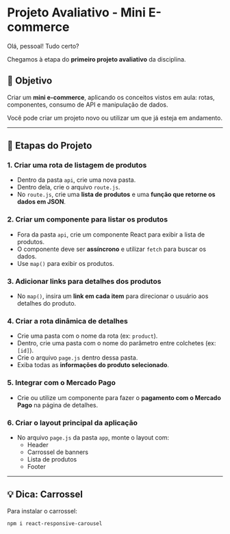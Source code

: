 # Projeto Avaliativo - Mini E-commerce

Olá, pessoal! Tudo certo?

Chegamos à etapa do **primeiro projeto avaliativo** da disciplina.

## 🎯 Objetivo
Criar um **mini e-commerce**, aplicando os conceitos vistos em aula: rotas, componentes, consumo de API e manipulação de dados.

Você pode criar um projeto novo ou utilizar um que já esteja em andamento.

---

## 🚀 Etapas do Projeto

### 1. Criar uma rota de listagem de produtos
- Dentro da pasta `api`, crie uma nova pasta.
- Dentro dela, crie o arquivo `route.js`.
- No `route.js`, crie uma **lista de produtos** e uma **função que retorne os dados em JSON**.

### 2. Criar um componente para listar os produtos
- Fora da pasta `api`, crie um componente React para exibir a lista de produtos.
- O componente deve ser **assíncrono** e utilizar `fetch` para buscar os dados.
- Use `map()` para exibir os produtos.

### 3. Adicionar links para detalhes dos produtos
- No `map()`, insira um **link em cada item** para direcionar o usuário aos detalhes do produto.

### 4. Criar a rota dinâmica de detalhes
- Crie uma pasta com o nome da rota (ex: `product`).
- Dentro, crie uma pasta com o nome do parâmetro entre colchetes (ex: `[id]`).
- Crie o arquivo `page.js` dentro dessa pasta.
- Exiba todas as **informações do produto selecionado**.

### 5. Integrar com o Mercado Pago
- Crie ou utilize um componente para fazer o **pagamento com o Mercado Pago** na página de detalhes.

### 6. Criar o layout principal da aplicação
- No arquivo `page.js` da pasta `app`, monte o layout com:
  - Header
  - Carrossel de banners
  - Lista de produtos
  - Footer

---

## 💡 Dica: Carrossel
Para instalar o carrossel:

```bash
npm i react-responsive-carousel

